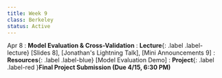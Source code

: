 ```yaml
---
title: Week 9
class: Berkeley
status: Active
---
```



Apr 8
: **Model Evaluation & Cross-Validation**
: **Lecture**{: .label .label-lecture} [Slides 8], [Jonathan's Lightning Talk], [Mini Announcements 9]
: **Resources**{: .label .label-blue} [Model Evaluation Demo]
: **Project**{: .label .label-red }**Final Project Submission (Due 4/15, 6:30 PM)**

